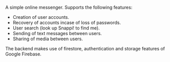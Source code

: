 A simple online messenger.
Supports the following features:
  - Creation of user accounts.
  - Recovery of accounts incase of loss of passwords.
  - User search (look up Snappi! to find me).
  - Sending of text messages between users.
  - Sharing of media between users.

The backend makes use of firestore, authentication and storage features of Google Firebase.

